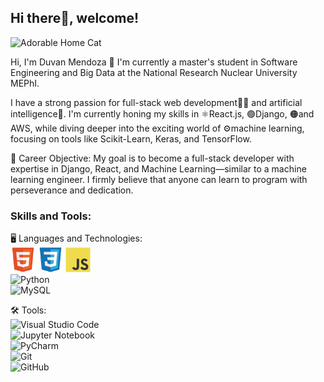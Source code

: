 ## Hi there👋, welcome!

![Adorable Home Cat](https://github.com/user-attachments/assets/6ce06de3-b9cb-45ec-900f-a4ed68c0bc6f)



Hi, I'm Duvan Mendoza 🌟
I'm currently a master's student in Software Engineering and Big Data at the National Research Nuclear University MEPhI.

I have a strong passion for full-stack web development👨‍💻 and artificial intelligence🤖. I'm currently honing my skills in ⚛React.js, 🟢Django, 🟠and AWS, while diving deeper into the exciting world of ⚙machine learning, focusing on tools like Scikit-Learn, Keras, and TensorFlow.

🎯 Career Objective:
My goal is to become a full-stack developer with expertise in Django, React, and Machine Learning—similar to a machine learning engineer. I firmly believe that anyone can learn to program with perseverance and dedication.

### Skills and Tools:
🖥️ Languages and Technologies:  
<img src="https://raw.githubusercontent.com/devicons/devicon/master/icons/html5/html5-original.svg" alt="HTML" width="40" height="40"/>
<img src="https://raw.githubusercontent.com/devicons/devicon/master/icons/css3/css3-original.svg" alt="CSS" width="40" height="40"/>
<img src="https://raw.githubusercontent.com/devicons/devicon/master/icons/javascript/javascript-original.svg" alt="JavaScript" width="40" height="40"/>  
<img src="URL_PYTHON_LOGO" alt="Python" width="40" height="40"/>  
<img src="URL_MYSQL_LOGO" alt="MySQL" width="40" height="40"/>  

🛠️ Tools:  
<img src="URL_VSC_LOGO" alt="Visual Studio Code" width="40" height="40"/>  
<img src="URL_JUPYTER_LOGO" alt="Jupyter Notebook" width="40" height="40"/>  
<img src="URL_PYCHARM_LOGO" alt="PyCharm" width="40" height="40"/>  
<img src="URL_GIT_LOGO" alt="Git" width="40" height="40"/>  
<img src="URL_GITHUB_LOGO" alt="GitHub" width="40" height="40"/>  

